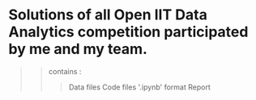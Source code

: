 # Solutions of all Open IIT Data Analytics competition participated by me and my team.

>>contains :
>>> Data files
>>> Code files '.ipynb' format 
>>> Report
